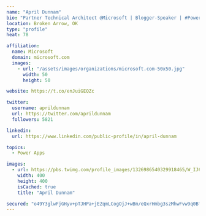 ```yaml
---
name: "April Dunnam"
bio: "Partner Technical Architect @Microsoft | Blogger-Speaker | #PowerApps, #PowerAutomate, #Office365, #SharePoint | #WIT | #Karaoke Queen"
location: Broken Arrow, OK
type: "profile"
heat: 78

affiliation:
  name: Microsoft
  domain: microsoft.com
  images:
    - url: "/assets/images/organizations/microsoft.com-50x50.jpg"
      width: 50
      height: 50

website: https://t.co/enJuiGEQZc

twitter:
  username: aprildunnam
  url: https://twitter.com/aprildunnam
  followers: 5821

linkedin:
  url: https://www.linkedin.com/public-profile/in/april-dunnam

topics:
  - Power Apps

images:
  - url: https://pbs.twimg.com/profile_images/1326986540329918465/W_IJ6Ih2_400x400.jpg
    width: 400
    height: 400
    isCached: true
    title: "April Dunnam"

secured: "o49Y3glwFjGHyv+pTJHPa+jEZqmLCogOjJ+wBm/eQxrHmbg3szMhwFvw9q0BffcCdBkcBqs+pBmruOjgVHO5zmH1ZLC8elkf6rAlBwSWZoKUE8qjqkRHmwQKwkk5in8wfATpGc+fhLf4qOnPy7JyVH0/OWjwboaO1wcea9zY/+Hw0GDN0836bo9KxTDnCpbjQBbp+v01bedwYHWX0+obNCydVD5QI7LO/3o76dowobRLoNFbOxMy+UH8G1rjZDOYF6tqf7MTBlxgB2DEMFi7Exjy3rXyOofrOZIEZ1wPERMRQ1Ty3n8/7WF5ZCWfotmBkJXKmJrqH6sYseYzLcglKwNwfnenhugszmPviS3adNX9vAFcru+KYY/cufiSy8V/wdBjAxfNab0r9uRpTX7jT5SGfPJjI8oYilZXx6nlrwI=;MUZaFnVfRn+rrnLpuuprMg=="
---
```


